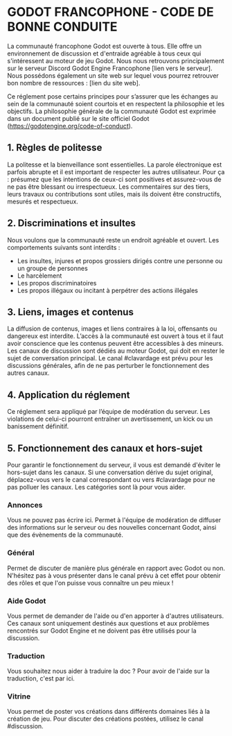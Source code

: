 # GODOT FRANCOPHONE - CODE DE BONNE CONDUITE

La communauté francophone Godot est ouverte à tous. Elle offre un environnement de discussion et d'entraide agréable à tous ceux qui s'intéressent au moteur de jeu Godot. Nous nous retrouvons principalement sur le serveur Discord Godot Engine Francophone [lien vers le serveur]. Nous possédons également un site web sur lequel vous pourrez retrouver bon nombre de ressources : [lien du site web].

Ce réglement pose certains principes pour s’assurer que les échanges au sein de la communauté soient courtois et en respectent la philosophie et les objectifs. La philosophie générale de la communauté Godot est exprimée dans un document publié sur le site officiel Godot (https://godotengine.org/code-of-conduct).

## 1. Règles de politesse

La politesse et la bienveillance sont essentielles. La parole électronique est parfois abrupte et il est important de respecter les autres utilisateur. Pour ça : présumez que les intentions de ceux-ci sont positives et assurez-vous de ne pas être blessant ou irrespectueux. Les commentaires sur des tiers, leurs travaux ou contributions sont utiles, mais ils doivent être constructifs, mesurés et respectueux.

## 2. Discriminations et insultes

Nous voulons que la communauté reste un endroit agréable et ouvert. Les comportements suivants sont interdits : 
* Les insultes, injures et propos grossiers dirigés contre une personne ou un groupe de personnes
* Le harcèlement
* Les propos discriminatoires
* Les propos illégaux ou incitant à perpétrer des actions illégales

## 3. Liens, images et contenus

La diffusion de contenus, images et liens contraires à la loi, offensants ou dangereux est interdite. L’accès à la communauté est ouvert à tous et il faut avoir conscience que les contenus peuvent être accessibles à des mineurs. 
Les canaux de discussion sont dédiés au moteur Godot, qui doit en rester le sujet de conversation principal. Le canal #clavardage est prévu pour les discussions générales, afin de ne pas perturber le fonctionnement des autres canaux.

## 4. Application du réglement

Ce réglement sera appliqué par l’équipe de modération du serveur. Les violations de celui-ci pourront entraîner un avertissement, un kick ou un banissement définitif.

## 5. Fonctionnement des canaux et hors-sujet

Pour garantir le fonctionnement du serveur, il vous est demandé d'éviter le hors-sujet dans les canaux. Si une conversation dérive du sujet original, déplacez-vous vers le canal correspondant ou vers #clavardage pour ne pas polluer les canaux. Les catégories sont là pour vous aider.

### Annonces
Vous ne pouvez pas écrire ici. Permet à l'équipe de modération de diffuser des informations sur le serveur ou des nouvelles concernant Godot, ainsi que des évènements de la communauté.

### Général
Permet de discuter de manière plus générale en rapport avec Godot ou non. N'hésitez pas à vous présenter dans le canal prévu à cet effet pour obtenir des rôles et que l'on puisse vous connaître un peu mieux !

### Aide Godot
Vous permet de demander de l'aide ou d'en apporter à d'autres utilisateurs. Ces canaux sont uniquement destinés aux questions et aux problèmes rencontrés sur Godot Engine et ne doivent pas être utilisés pour la discussion.

### Traduction
Vous souhaitez nous aider à traduire la doc ? Pour avoir de l'aide sur la traduction, c'est par ici.

### Vitrine
Vous permet de poster vos créations dans différents domaines liés à la création de jeu. Pour discuter des créations postées, utilisez le canal #discussion.
